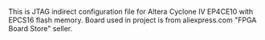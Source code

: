 This is JTAG indirect configuration file for Altera Cyclone IV EP4CE10 with EPCS16 flash memory.
Board used in project is from aliexpress.com "FPGA Board Store" seller.

